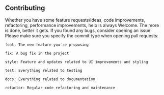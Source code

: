 ## Contributing
Whether you have some feature requests/ideas, code improvements, refactoring, performance improvements, help is always Welcome. The more is done, better it gets. If you found any bugs, consider opening an issue. Please make sure you specify the commit type when opening pull requests:

```
feat: The new feature you're proposing

fix: A bug fix in the project

style: Feature and updates related to UI improvements and styling

test: Everything related to testing

docs: Everything related to documentation

refactor: Regular code refactoring and maintenance
```

